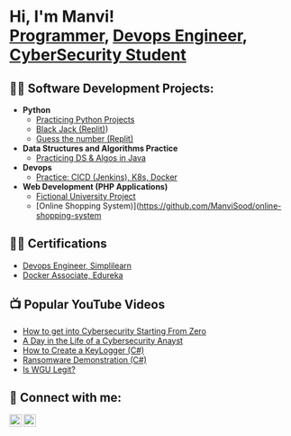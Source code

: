 <h1>Hi, I'm Manvi! <br/><a href="https://github.com/ManviKumar">Programmer</a>, <a href="https://www.linkedin.com/in/manvi-kumar-0902699b/">Devops Engineer</a>, <a href="https://www.linkedin.com/in/manvi-kumar-0902699b/">CyberSecurity Student</a></h1>

<h2>👨‍💻 Software Development Projects:</h2>

- <b>Python</b>
  - [Practicing Python Projects](https://github.com/ManviSood/Python-Projects)
  - [Black Jack (Replit)](https://replit.com/@manvisood1/blackjack-start?v=1))
  - [Guess the number (Replit)](https://replit.com/@manvisood1/guess-the-number?v=1)
- <b>Data Structures and Algorithms Practice</b>
  - [Practicing DS & Algos in Java](https://github.com/)
- <b>Devops</b>
  - [Practice: CICD (Jenkins), K8s, Docker](https://github.com/ManviSood/90DaysOfDevOps)
- <b>Web Development (PHP Applications)</b>
  - [Fictional University Project](https://github.com/ManviSood/fictional-university)
  - [Online Shopping System)](https://github.com/ManviSood/online-shopping-system

<h2>👨‍💻 Certifications</h2>

- [Devops Engineer, Simplilearn](https://success.simplilearn.com/8e566630-890d-420e-a979-1dc725e55664#gs.sy1sdf)
- [Docker Associate, Edureka](https://www.edureka.co/my-certificate/99fc9c6c8ff3c41468c7dc9fcc4a4dca)
  
<h2>📺 Popular YouTube Videos</h2>

- [How to get into Cybersecurity Starting From Zero](https://www.youtube.com/watch?v=a83ASGn_V_s)
- [A Day in the Life of a Cybersecurity Anayst](https://www.youtube.com/watch?v=uHy3oM7NnoU)
- [How to Create a KeyLogger (C#)](https://www.youtube.com/watch?v=N-L9hklSlNk)
- [Ransomware Demonstration (C#)](https://www.youtube.com/watch?v=OfvdQeh79s0)
- [Is WGU Legit?](https://www.youtube.com/watch?v=E2MwRWxDBkA)

<h2> 🤳 Connect with me:</h2>

[<img align="left" alt="Manvi | YouTube" width="22px" src="https://cdn.jsdelivr.net/npm/simple-icons@v3/icons/youtube.svg" />][youtube]
[<img align="left" alt="Manvi | LinkedIn" width="22px" src="https://cdn.jsdelivr.net/npm/simple-icons@v3/icons/linkedin.svg" />][linkedin]


[youtube]: https://www.youtube.com/c/
[linkedin]: https://www.linkedin.com/in/manvi-kumar-0902699b/

<!--
**ManviKumar/ManviKumar** is a ✨ _special_ ✨ repository because its `README.md` (this file) appears on your GitHub profile.

Here are some ideas to get you started:

- 🔭 I’m currently working on ...
- 🌱 I’m currently learning ...
- 👯 I’m looking to collaborate on ...
- 🤔 I’m looking for help with ...
- 💬 Ask me about ...
- 📫 How to reach me: ...
- 😄 Pronouns: ...
- ⚡ Fun fact: ...
-->
